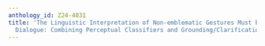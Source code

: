 ```yaml
---
anthology_id: Z24-4031
title: 'The Linguistic Interpretation of Non-emblematic Gestures Must be agreed in
  Dialogue: Combining Perceptual Classifiers and Grounding/Clarification Mechanisms'
---
```


